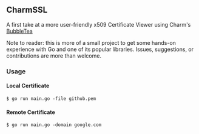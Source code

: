 ## CharmSSL

A first take at a more user-friendly x509 Certificate Viewer using Charm's [BubbleTea](https://github.com/charmbracelet/bubbletea)

Note to reader: this is more of a small project to get some hands-on experience with Go and one of its popular libraries. Issues, suggestions, or contributions are more than welcome.

### Usage

#### Local Certificate

```
$ go run main.go -file github.pem
```

#### Remote Certificate
```
$ go run main.go -domain google.com
```
